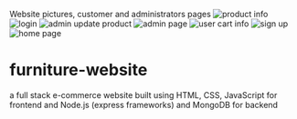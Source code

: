 Website pictures, customer and administrators pages
![product info](https://github.com/Arpitsinghs/furniture-website/assets/145326193/c74b74ee-aca4-435d-9a84-0883922e0b43)
![login](https://github.com/Arpitsinghs/furniture-website/assets/145326193/73401662-0dc2-4f7d-80ed-17e839949d6a)
![admin update product](https://github.com/Arpitsinghs/furniture-website/assets/145326193/780ac1fb-ea31-429d-a1dd-108cd9b5cef6)
![admin page](https://github.com/Arpitsinghs/furniture-website/assets/145326193/9904c88f-fe8b-43fd-ad35-da3aee5456bc)
![user cart info](https://github.com/Arpitsinghs/furniture-website/assets/145326193/b3b7e707-5a0b-49ea-b8db-7a09058e2ebc)
![sign up](https://github.com/Arpitsinghs/furniture-website/assets/145326193/e642d1c6-2c65-491d-a8a0-5bd8af0ccf9c)
![home page](https://github.com/Arpitsinghs/furniture-website/assets/145326193/3e87b947-3b65-4f5f-97ca-3ac380b7daa9)
# furniture-website
a full stack e-commerce website built using HTML, CSS, JavaScript for frontend and Node.js (express frameworks) and MongoDB for backend
